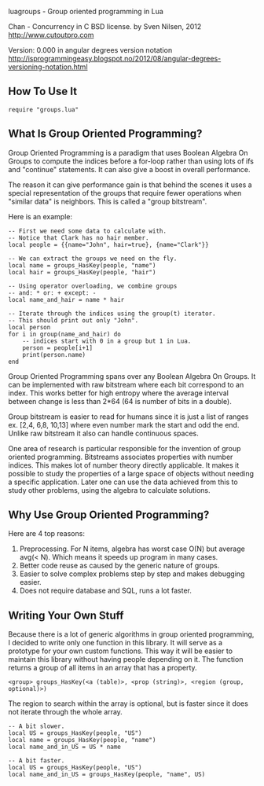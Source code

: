 luagroups - Group oriented programming in Lua

Chan - Concurrency in C
BSD license.
by Sven Nilsen, 2012
http://www.cutoutpro.com

Version: 0.000 in angular degrees version notation
http://isprogrammingeasy.blogspot.no/2012/08/angular-degrees-versioning-notation.html


## How To Use It

    require "groups.lua"

## What Is Group Oriented Programming?

Group Oriented Programming is a paradigm that uses Boolean Algebra On Groups to compute the indices before a for-loop rather than using lots of ifs and "continue" statements. It can also give a boost in overall performance.

The reason it can give performance gain is that behind the scenes it uses a special representation of the groups that require fewer operations when "similar data" is neighbors. This is called a "group bitstream".

Here is an example:

    -- First we need some data to calculate with.
    -- Notice that Clark has no hair member.
    local people = {{name="John", hair=true}, {name="Clark"}}

    -- We can extract the groups we need on the fly.
    local name = groups_HasKey(people, "name")
    local hair = groups_HasKey(people, "hair")

    -- Using operator overloading, we combine groups
    -- and: * or: + except: -
    local name_and_hair = name * hair

    -- Iterate through the indices using the group(t) iterator.
    -- This should print out only "John".
    local person
    for i in group(name_and_hair) do
        -- indices start with 0 in a group but 1 in Lua.
        person = people[i+1]
        print(person.name)
    end

Group Oriented Programming spans over any Boolean Algebra On Groups. It can be implemented with raw bitstream where each bit correspond to an index. This works better for high entropy where the average interval between change is less than 2*64 (64 is number of bits in a double).

Group bitstream is easier to read for humans since it is just a list of ranges ex. [2,4, 6,8, 10,13] where even number mark the start and odd the end. Unlike raw bitstream it also can handle continuous spaces.

One area of research is particular responsible for the invention of group oriented programming. Bitstreams associates properties with number indices. This makes lot of number theory directly applicable. It makes it possible to study the properties of a large space of objects without needing a specific application. Later one can use the data achieved from this to study other problems, using the algebra to calculate solutions.

## Why Use Group Oriented Programming?

Here are 4 top reasons:

1. Preprocessing. For N items, algebra has worst case O(N) but average avg(&lt; N). Which means it speeds up program in many cases.
2. Better code reuse as caused by the generic nature of groups.
3. Easier to solve complex problems step by step and makes debugging easier.
4. Does not require database and SQL, runs a lot faster.

## Writing Your Own Stuff

Because there is a lot of generic algorithms in group oriented programming, I decided to write only one function in this library. It will serve as a prototype for your own custom functions. This way it will be easier to maintain this library without having people depending on it. The function returns a group of all items in an array that has a property.

    <group> groups_HasKey(<a (table)>, <prop (string)>, <region (group, optional)>)

The region to search within the array is optional, but is faster since it does not iterate through the whole array.

    -- A bit slower.
    local US = groups_HasKey(people, "US")
    local name = groups_HasKey(people, "name")
    local name_and_in_US = US * name

    -- A bit faster.
    local US = groups_HasKey(people, "US")
    local name_and_in_US = groups_HasKey(people, "name", US)

